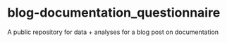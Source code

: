 # blog-documentation_questionnaire
A public repository for data + analyses for a blog post on documentation
